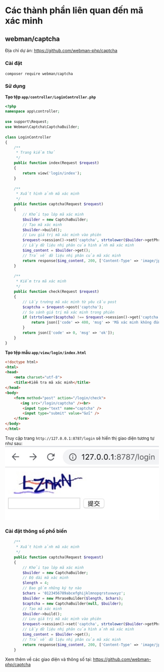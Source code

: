 # Các thành phần liên quan đến mã xác minh

## webman/captcha
Địa chỉ dự án: https://github.com/webman-php/captcha

### Cài đặt
``` 
composer require webman/captcha
```

### Sử dụng

**Tạo tệp `app/controller/LoginController.php`**

```php
<?php
namespace app\controller;

use support\Request;
use Webman\Captcha\CaptchaBuilder;

class LoginController
{
    /**
     * Trang kiểm thử
     */
    public function index(Request $request)
    {
        return view('login/index');
    }

    /**
     * Xuất hình ảnh mã xác minh
     */
    public function captcha(Request $request)
    {
        // Khởi tạo lớp mã xác minh
        $builder = new CaptchaBuilder;
        // Tạo mã xác minh
        $builder->build();
        // Lưu giá trị mã xác minh vào phiên
        $request->session()->set('captcha', strtolower($builder->getPhrase()));
        // Lấy dữ liệu nhị phân của hình ảnh mã xác minh
        $img_content = $builder->get();
        // Trả về dữ liệu nhị phân của mã xác minh
        return response($img_content, 200, ['Content-Type' => 'image/jpeg']);
    }

    /**
     * Kiểm tra mã xác minh
     */
    public function check(Request $request)
    {
        // Lấy trường mã xác minh từ yêu cầu post
        $captcha = $request->post('captcha');
        // So sánh giá trị mã xác minh trong phiên
        if (strtolower($captcha) !== $request->session()->get('captcha')) {
            return json(['code' => 400, 'msg' => 'Mã xác minh không đúng']);
        }
        return json(['code' => 0, 'msg' => 'ok']);
    }
}
```

**Tạo tệp mẫu `app/view/login/index.html`**

```html
<!doctype html>
<html>
<head>
    <meta charset="utf-8">
    <title>Kiểm tra mã xác minh</title>
</head>
<body>
    <form method="post" action="/login/check">
       <img src="/login/captcha" /><br>
        <input type="text" name="captcha" />
        <input type="submit" value="Gửi" />
    </form>
</body>
</html>
```

Truy cập trang `http://127.0.0.1:8787/login` sẽ hiển thị giao diện tương tự như sau:
  ![](../../assets/img/captcha.png)

### Cài đặt thông số phổ biến
```php
    /**
     * Xuất hình ảnh mã xác minh
     */
    public function captcha(Request $request)
    {
        // Khởi tạo lớp mã xác minh
        $builder = new CaptchaBuilder;
        // Độ dài mã xác minh
        $length = 4;
        // Bao gồm những ký tự nào
        $chars = '0123456789abcefghijklmnopqrstuvwxyz';
        $builder = new PhraseBuilder($length, $chars);
        $captcha = new CaptchaBuilder(null, $builder);
        // Tạo mã xác minh
        $builder->build();
        // Lưu giá trị mã xác minh vào phiên
        $request->session()->set('captcha', strtolower($builder->getPhrase()));
        // Lấy dữ liệu nhị phân của hình ảnh mã xác minh
        $img_content = $builder->get();
        // Trả về dữ liệu nhị phân của mã xác minh
        return response($img_content, 200, ['Content-Type' => 'image/jpeg']);
    }
```

Xem thêm về các giao diện và thông số tại: https://github.com/webman-php/captcha

